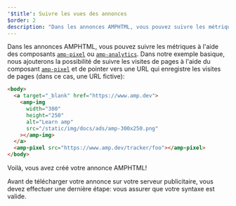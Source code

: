 ```yaml
---
'$title': Suivre les vues des annonces
$order: 2
description: "Dans les annonces AMPHTML, vous pouvez suivre les métriques à l'aide des composants amp-pixel ou amp-analytics. Dans notre exemple basique, nous ajouterons la possibilité de suivre les visites de pages ..."
---
```


Dans les annonces AMPHTML, vous pouvez suivre les métriques à l'aide des composants [`amp-pixel`](../../../../documentation/components/reference/amp-pixel.md) ou [`amp-analytics`](../../../../documentation/components/reference/amp-analytics.md). Dans notre exemple basique, nous ajouterons la possibilité de suivre les visites de pages à l'aide du composant [`amp-pixel`](../../../../documentation/components/reference/amp-pixel.md) et de pointer vers une URL qui enregistre les visites de pages (dans ce cas, une URL fictive):

```html
<body>
  <a target="_blank" href="https://www.amp.dev">
    <amp-img
      width="300"
      height="250"
      alt="Learn amp"
      src="/static/img/docs/ads/amp-300x250.png"
    ></amp-img>
  </a>
  <amp-pixel src="https://www.amp.dev/tracker/foo"></amp-pixel>
</body>
```

Voilà, vous avez créé votre annonce AMPHTML!

Avant de télécharger votre annonce sur votre serveur publicitaire, vous devez effectuer une dernière étape: vous assurer que votre syntaxe est valide.

